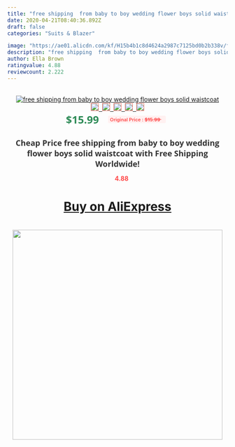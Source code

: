 ```yaml
---
title: "free shipping  from baby to boy wedding flower boys solid waistcoat"
date: 2020-04-21T08:40:36.892Z
draft: false
categories: "Suits & Blazer"

image: "https://ae01.alicdn.com/kf/H15b4b1c8d4624a2987c7125bd0b2b338v/free-shipping-from-baby-to-boy-wedding-flower-boys-solid-waistcoat.jpg"
description: "free shipping  from baby to boy wedding flower boys solid waistcoat"
author: Ella Brown
ratingvalue: 4.88
reviewcount: 2.222
---
```

<br>
<div style="text-align: center;">
<a href="https://s.click.aliexpress.com/e/_Aozy1f" target="_blank" rel="nofollow noopener noreferrer"><img alt="free shipping  from baby to boy wedding flower boys solid waistcoat" class="magnifier-image" src="https://ae01.alicdn.com/kf/H15b4b1c8d4624a2987c7125bd0b2b338v/free-shipping-from-baby-to-boy-wedding-flower-boys-solid-waistcoat.jpg_640x640.jpg">
<br>
<img style="border:1px solid salmon" src="https://ae01.alicdn.com/kf/H15b4b1c8d4624a2987c7125bd0b2b338v/free-shipping-from-baby-to-boy-wedding-flower-boys-solid-waistcoat.jpg_120x120.jpg">&nbsp;&nbsp;<img style="border:1px solid salmon" src="_120x120.jpg">&nbsp;&nbsp;<img style="border:1px solid salmon" src="_120x120.jpg">&nbsp;&nbsp;<img style="border:1px solid salmon" src="_120x120.jpg">&nbsp;&nbsp;<img style="border:1px solid salmon" src="_120x120.jpg"></a></div><br0>
<div style="text-align: center;"><span style="background-color: white; border: 0px; box-sizing: border-box; color: seagreen; display: inline-block; font-family: &quot;open sans&quot; , &quot;arial&quot; , &quot;helvetica&quot; , sans-serif , &quot;heiti&quot;; font-size: 24px; font-stretch: inherit; font-weight: 700; line-height: inherit; margin: 0px 10px 0px 0px; padding: 0px; vertical-align: middle;">$15.99 </span>
<span style="background: rgb(255 , 241 , 241); border-radius: 3px; border: 0px; box-sizing: border-box; color: #ff4747; display: inline-block; font-family: inherit; font-size: 12px; font-stretch: inherit; font-style: inherit; font-variant: inherit; font-weight: 600; line-height: inherit; margin: 0px; padding: 2px 5px; transform: scale(0.9); vertical-align: middle;">Original Price : <b style="text-decoration: line-through;">$15.99 </b> &nbsp;&nbsp;</span></div>
<h1 style="color: #333333; display: inline-block; font-family: &quot;open sans&quot; , &quot;arial&quot; , &quot;helvetica&quot; , sans-serif , &quot;heiti&quot;; font-size: 18px; font-stretch: inherit; font-weight: 700; text-align: center;">Cheap Price free shipping  from baby to boy wedding flower boys solid waistcoat with Free Shipping Worldwide!</h1>
<div style="color: #ff4747; text-align: center;">
<img src="https://4.bp.blogspot.com/-M0ZcTcb-5uY/XleCXlxnR4I/AAAAAAAAAEc/OrjgMkXV1oMQFaCRZj5HQwOCBcu3w1FegCPcBGAYYCw/s1600/star.png" style="height: 15px;">&nbsp;<b>4.88</b></div>
<div class="button_cont" align="center"><a class="buynow_a" href="https://s.click.aliexpress.com/e/_Aozy1f" target="_blank" rel="nofollow noopener noreferrer"><H1>Buy on AliExpress</H1></a></div><br>
<div class="separator" style="clear: both; text-align: center;">
<img src="https://lh3.googleusercontent.com/-pTy5HemUv9M/XlePHvY0dAI/AAAAAAAAAE4/0nX5iRUoIWY8eMW9Dpxeirr157OZliDIgCLcBGAsYHQ/s1600/badge.gif" width="480">
</div>
